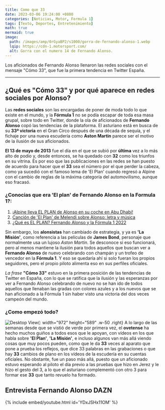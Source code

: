 ```yaml
---
title: Como que 33
date: 2023-03-06 19:24:00 +0800
categories: [Noticias, Motor, Formula 1]
tags: [Texto, Deportes, Entretenimiento]
math: true
mermaid: true
image:
  path: /images/amp/0rGyaBP2/s1000/gorra-de-fernando-alonso-1.webp
  lqip: https://cdn-1.motorsport.com/
  alt: Gorra con el numero 14 de Fernando Alonso.
---
```

Los aficionados de Fernando Alonso llenaron las redes sociales con el mensaje "Cómo 33", que fue la primera tendencia en Twitter España.

---

## ¿Qué es "Cómo 33" y por qué aparece en redes sociales por Alonso?

Las **redes sociales** son las encargadas de poner de moda todo lo que existe en el mundo, y la **Fórmula 1** no se podía escapar de toda esa masa grupal, sobre todo en Twitter, donde la ola de aficionados de **Fernando Alonso** copó las tendencias de la plataforma. El asturiano está en busca de su **33ª victoria** en el Gran Circo después de una década de sequía, y el fichaje por una nueva escudería como **Aston Martin** parece ser el motivo de la ilusión de sus aficionados.

**El 13 de mayo de 2013** fue el día en el que se subió por **última** vez a lo más alto de podio y, desde entonces, se ha quedado con **32** como los triunfos en su vitrina. Es por eso que las publicaciones en las redes se han puesto de acuerdo para hacer que el **33** sea el número por el que perder la cabeza, como ya sucedió con el famoso lema de 'El Plan' cuando regresó a Alpine con el cambio de reglas de la máxima categoría del automovilismo, aunque eso fracasó.


### ¿Conocias que era 'El plan' de Fernando Alonso en la Formula 1?:

1. [¡Alpine lleva EL PLAN de Alonso en su coche en Abu Dhabi!](https://es.motorsport.com/f1/news/alpine-plan-alonso-aleron-coche/6869871/)
2. [Canción de 'El Plan' de Melendi sobre Alonso: letra y música](https://es.motorsport.com/f1/news/letra-el-plan-melendi-alonso/8720316/)
3. [¿Qué es EL PLAN? Fernando Alonso y la Fórmula 1 2022](https://es.motorsport.com/f1/news/que-es-el-plan-alonso-2022-formula1/6683853/)

Sin embargo, los **alonsistas** han cambiado de estrategia, y ya es **'La Misión'**, como referencia a las películas de **James Bond**, personaje que normalmente usa un lujoso *Aston Martin*. Se desconoce si eso funcionará, pero al menos mantiene la ilusión para todos aquellos que buscan ver a **Fernando Alonso** de nuevo celebrando con champán y un trofeo de vencedor en la **Fórmula 1**. Y eso se quedaría ahí si solo fueran los propios seguidores, pero el propio piloto alimenta eso en sus perfiles oficiales.

*La frase* **"Cómo 33"** estuvo en la primera posición de las tendencias de Twitter en España, con lo que se ratifica que la ilusión y las esperanzas por ver a Fernando Alonso celebrando de nuevo no se han ido de todos aquellos que llenaban las gradas con colores azules y a los nuevos que se han aficionado a la Fórmula 1 sin haber visto una victoria del dos veces campeón del mundo.

### ¿Como empezó todo?

![Desktop View](https://cdn-3.motorsport.com/images/mgl/0RrV17o0/s8/fermando-alonso-aston-martin-r-1.jpg){: width="972" height="589" .w-50 .right}
A lo largo de las semanas desde que se vistió de verde por primera vez, el **ovetense** ha hecho muchos guiños a todos esos que le apoyan, con vídeos en los que habla sobre **'El Plan'**, **'La Misión'**, e incluso algunos van más allá viendo cosas que muy pocos pueden, como que le da **33** veces al aparato que pone a prueba los reflejos, que dice 33 palabras en las grabaciones o que hay **33** cambios de plano en los vídeos de la escudería en su cuentas oficiales. No obstante, fue un paso más allá, puesto que un aficionado estuvo esperando al piloto el día previo a las pruebas que hizo en Jerez y le hizo el gesto del 3, a lo que el asturiano complementó con otro 3 para formar ese **33** que tanto revuelo ha formado.

## Entrevista Fernando Alonso DAZN

{% include embed/youtube.html id='YDxJSHx11OM' %}